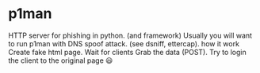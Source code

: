 # p1man
HTTP server for phishing in python. (and framework) Usually you will want to run p1man with DNS spoof attack. (see dsniff, ettercap).
how it work
Create fake html page.
Wait for clients
Grab the data (POST).
Try to login the client to the original page 😃

